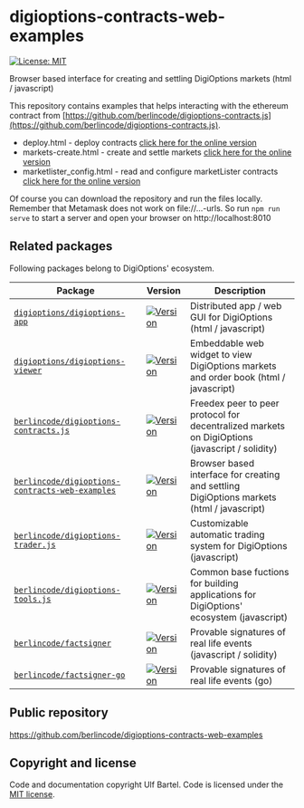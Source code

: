 digioptions-contracts-web-examples
==================================

[![License: MIT](https://img.shields.io/badge/License-MIT-yellow.svg)](https://github.com/berlincode/digioptions-contracts-web-examples/blob/master/LICENSE)

Browser based interface for creating and settling DigiOptions markets (html / javascript)

This repository contains examples that helps interacting with the ethereum contract from
[https://github.com/berlincode/digioptions-contracts.js](https://github.com/berlincode/digioptions-contracts.js).

 * deploy.html - deploy contracts [click here for the online version](https://berlincode.github.io/digioptions-contracts-web-examples/deploy.html)
 * markets-create.html - create and settle markets [click here for the online version](https://berlincode.github.io/digioptions-contracts-web-examples/market_create.html)
 * marketlister_config.html - read and configure marketLister contracts [click here for the online version](https://berlincode.github.io/digioptions-contracts-web-examples/marketlister_config.html)

Of course you can download the repository and run the files locally. Remember that Metamask does not work on file://...-urls.
So run `npm run serve` to start a server and open your browser on http://localhost:8010

Related packages
----------------

Following packages belong to DigiOptions' ecosystem.

| Package                                                                                                              | Version                                                                                                                                                                                            | Description                                                                                       |
|----------------------------------------------------------------------------------------------------------------------|----------------------------------------------------------------------------------------------------------------------------------------------------------------------------------------------------|---------------------------------------------------------------------------------------------------|
| [`digioptions/digioptions-app`](https://github.com/digioptions/digioptions-app)                                      | [![Version](https://img.shields.io/github/v/tag/digioptions/digioptions-app.svg?label=version&sort=semver&logo=github)](https://github.com/digioptions/digioptions-app)                            | Distributed app / web GUI for DigiOptions (html / javascript) |
| [`digioptions/digioptions-viewer`](https://github.com/digioptions/digioptions-viewer)                                | [![Version](https://img.shields.io/github/v/tag/digioptions/digioptions-viewer.svg?label=version&sort=semver&logo=github)](https://github.com/digioptions/digioptions-viewer)                      | Embeddable web widget to view DigiOptions markets and order book (html / javascript) |
| [`berlincode/digioptions-contracts.js`](https://github.com/berlincode/digioptions-contracts.js)                      | [![Version](https://img.shields.io/github/v/tag/berlincode/digioptions-contracts.js.svg?label=version&sort=semver&logo=github)](https://github.com/berlincode/digioptions-contracts.js)            | Freedex peer to peer protocol for decentralized markets on DigiOptions (javascript / solidity) |
| [`berlincode/digioptions-contracts-web-examples`](https://github.com/berlincode/digioptions-contracts-web-examples)  | [![Version](https://img.shields.io/github/v/tag/berlincode/digioptions-contracts-web-examples.svg?label=version&sort=semver&logo=github)](https://github.com/berlincode/digioptions-contracts-web-examples)  |  Browser based interface for creating and settling DigiOptions markets (html / javascript) |
| [`berlincode/digioptions-trader.js`](https://github.com/berlincode/digioptions-trader.js)                            | [![Version](https://img.shields.io/github/v/tag/berlincode/digioptions-trader.js.svg?label=version&sort=semver&logo=github)](https://github.com/berlincode/digioptions-trader.js)                  | Customizable automatic trading system for DigiOptions (javascript) |
| [`berlincode/digioptions-tools.js`](https://github.com/berlincode/digioptions-tools.js)                              | [![Version](https://img.shields.io/github/v/tag/berlincode/digioptions-tools.js.svg?label=version&sort=semver&logo=github)](https://github.com/berlincode/digioptions-tools.js)                    | Common base fuctions for building applications for DigiOptions' ecosystem (javascript) |
| [`berlincode/factsigner`](https://github.com/berlincode/factsigner)                                                  | [![Version](https://img.shields.io/github/v/tag/berlincode/factsigner.svg?label=version&sort=semver&logo=github)](https://github.com/berlincode/factsigner)                                        | Provable signatures of real life events (javascript / solidity) |
| [`berlincode/factsigner-go`](https://github.com/berlincode/factsigner-go)                                            | [![Version](https://img.shields.io/github/v/tag/berlincode/factsigner-go.svg?label=version&sort=semver&logo=github)](https://github.com/berlincode/factsigner-go)                                  | Provable signatures of real life events (go) |


Public repository
-----------------

https://github.com/berlincode/digioptions-contracts-web-examples

Copyright and license
---------------------

Code and documentation copyright Ulf Bartel. Code is licensed under the
[MIT license](./LICENSE).
